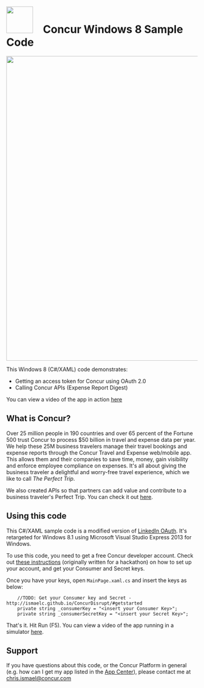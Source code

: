 <img src="https://jfqcza.bn1.livefilestore.com/y2paqP_3uagi8J3WlP4-pNt4kJoOzRKmuohSQUsrjaegIaoNbNZJ7EXLEflIO6XYAOKM6scpKxbtXPg10RL5OO3A9bc6m-zERVRHUYB1OEGq8s/Concur_Logo_VT_Color_500px.png?psid=1" width="70px" />&nbsp;&nbsp;&nbsp;&nbsp;Concur Windows 8 Sample Code
=========

<img src="https://jfqcza.bn1302.livefilestore.com/y2pXxOBnjSlLhgy_BUTcavUe3YpoqUSNfouuvJyv1RNY25Xtt9vXWI_XtsoKOfZYQkyjVkp-yczXMlWxuWJ5E8WBz_S4Mz6XPFLbo6I2nTPD58/Capture.PNG?psid=1" width="800px" />

This Windows 8 (C#/XAML) code demonstrates:

  - Getting an access token for Concur using OAuth 2.0
  - Calling Concur APIs (Expense Report Digest)

You can view a video of the app in action [here](https://www.youtube.com/watch?v=LAm-WWKFo7o)

What is Concur?
-----------

Over 25 million people in 190 countries and over 65 percent of the Fortune 500 trust Concur to process $50 billion in travel and expense data per year.  We help these 25M business travelers manage their travel bookings and expense reports through the Concur Travel and Expense web/mobile app.  This allows them and their companies to save time, money, gain visibility and enforce employee compliance on expenses.  It's all about giving the business traveler a delightful and worry-free travel experience, which we like to call *The Perfect Trip*.

We also created APIs so that partners can add value and contribute to a business traveler's Perfect Trip.  You can check it out [here](http://developer.concur.com/).

Using this code
------------
This C#/XAML sample code is a modified version of [LinkedIn OAuth](http://code.msdn.microsoft.com/windowsapps/LinkedIn-OAuth-20-Example-408dd568).  It's retargeted for Windows 8.1 using Microsoft Visual Studio Express 2013 for Windows.

To use this code, you need to get a free Concur developer account. Check out [these instructions](http://ismaelc.github.io/ConcurDisrupt/#getstarted) (originally written for a hackathon) on how to set up your account, and get your Consumer and Secret keys.

Once you have your keys, open `MainPage.xaml.cs` and insert the keys as below:

        //TODO: Get your Consumer key and Secret - http://ismaelc.github.io/ConcurDisrupt/#getstarted
        private string _consumerKey = "<insert your Consumer Key>";
        private string _consumerSecretKey = "<insert your Secret Key>";

That's it.  Hit Run (F5).  You can view a video of the app running in a simulator [here](https://www.youtube.com/watch?v=LAm-WWKFo7o).

Support
-------
If you have questions about this code, or the Concur Platform in general (e.g. how can I get my app listed in the [App Center](https://www.concur.com/en-us/app-center)), please contact me at chris.ismael@concur.com 